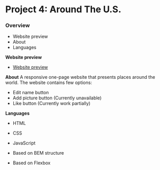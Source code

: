 # Project 4: Around The U.S.

### Overview
* Website preview
* About
* Languages

**Website preview**
* [Website preview](https://hagaital129.github.io/web_project_4/)

**About**
A responsive one-page website that presents places around the world. The website contains few options:
* Edit name button
* Add picture button (Currently unavailable)
* Like button (Currently work partially)

**Languages**
* HTML
* CSS
* JavaScript

* Based on BEM structure
* Based on Flexbox 